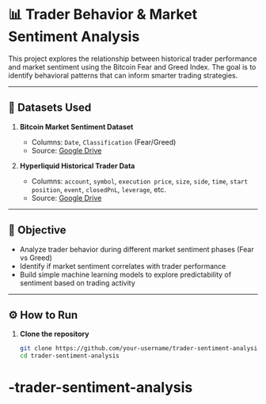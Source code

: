 # 📊 Trader Behavior & Market Sentiment Analysis

This project explores the relationship between historical trader performance and market sentiment using the Bitcoin Fear and Greed Index. The goal is to identify behavioral patterns that can inform smarter trading strategies.

---

## 📁 Datasets Used

1. **Bitcoin Market Sentiment Dataset**  
   - Columns: `Date`, `Classification` (Fear/Greed)
   - Source: [Google Drive](https://drive.google.com/file/d/1PgQC0tO8XN-wqkNyghWc_-mnrYv_nhSf/view)

2. **Hyperliquid Historical Trader Data**  
   - Columns: `account`, `symbol`, `execution price`, `size`, `side`, `time`, `start position`, `event`, `closedPnL`, `leverage`, etc.
   - Source: [Google Drive](https://drive.google.com/file/d/1IAfLZwu6rJzyWKgBToqwSmmVYU6VbjVs/view)

---

## 🧠 Objective

- Analyze trader behavior during different market sentiment phases (Fear vs Greed)
- Identify if market sentiment correlates with trader performance
- Build simple machine learning models to explore predictability of sentiment based on trading activity

---

## ⚙️ How to Run

1. **Clone the repository**  
   ```bash
   git clone https://github.com/your-username/trader-sentiment-analysis.git
   cd trader-sentiment-analysis
# -trader-sentiment-analysis
